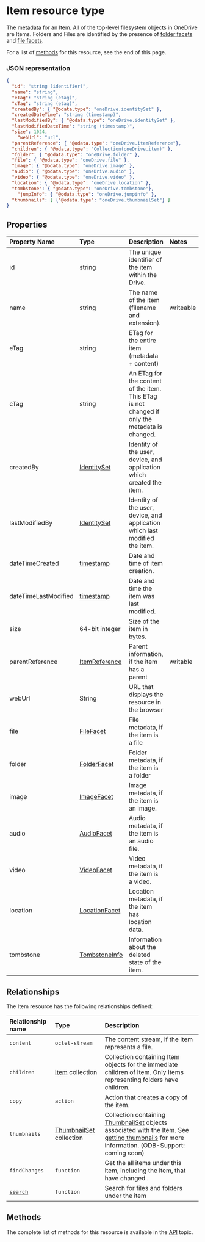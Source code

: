 ﻿# Item resource type
The metadata for an Item.
All of the top-level filesystem objects in OneDrive are Items.
Folders and Files are identified by the presence of
[folder facets](../facets/folder_facet.md) and
[file facets](../facets/file_facet.md).

For a list of [methods](#methods) for this resource, see the end of this page.

### JSON representation

<!-- { "blockType": "resource", "@odata.type": "oneDrive.item",
       "optionalProperties": ["children", "folder", "file", "image", "audio",
       "video", "location", "tombstone", "jumpInfo", "thumbnails"] } -->
```json
{
  "id": "string (identifier)",
  "name": "string",
  "eTag": "string (etag)",
  "cTag": "string (etag)",
  "createdBy": { "@odata.type": "oneDrive.identitySet" },
  "createdDateTime": "string (timestamp)",
  "lastModifiedBy": { "@odata.type": "oneDrive.identitySet" },
  "lastModifiedDateTime": "string (timestamp)",
  "size": 1024,
	"webUrl": "url",
  "parentReference": { "@odata.type": "oneDrive.itemReference"},
  "children": { "@odata.type": "Collection(oneDrive.item)" },
  "folder": { "@odata.type": "oneDrive.folder" },
  "file": { "@odata.type": "oneDrive.file" },
  "image": { "@odata.type": "oneDrive.image" },
  "audio": { "@odata.type": "oneDrive.audio" },
  "video": { "@odata.type": "oneDrive.video" },
  "location": { "@odata.type": "oneDrive.location" },
  "tombstone": { "@odata.type": "oneDrive.tombstone"},
	"jumpInfo": { "@odata.type": "oneDrive.jumpinfo" },
  "thumbnails": [ {"@odata.type": "oneDrive.thumbnailSet"} ]
}
```
## Properties
| Property Name        | Type                               | Description                                                                                    | Notes                          |
|:---------------------|:-----------------------------------|:-----------------------------------------------------------------------------------------------|:-------------------------------|
| id                   | string                             | The unique identifier of the item within the Drive.                                            |                                |
| name                 | string                             | The name of the item (filename and extension).                                                 | writeable                      |
| eTag                 | string                             | ETag for the entire item (metadata + content)                                                  |                                |
| cTag                 | string                             | An ETag for the content of the item. This ETag is not changed if only the metadata is changed. |                                |
| createdBy            | [IdentitySet](identitySet.md)      | Identity of the user, device, and application which created the item.                          |                                |
| lastModifiedBy       | [IdentitySet](identitySet.md)      | Identity of the user, device, and application which last modified the item.                    |                                |
| dateTimeCreated      | [timestamp](../facets/timestamp.md)          | Date and time of item creation.                                                                |                                |
| dateTimeLastModified | [timestamp](../facets/timestamp.md)          | Date and time the item was last modified.                                                      |                                |
| size                 | 64-bit integer                     | Size of the item in bytes.                                                                     |                                |
| parentReference      | [ItemReference](iteminfo.md)       | Parent information, if the item has a parent                                                   | writable                       |
| webUrl               | String                             | URL that displays the resource in the browser                                                  |                                |
| file                 | [FileFacet](../facets/file_facet.md)         | File metadata, if the item is a file                                                           |                                |
| folder               | [FolderFacet](../facets/folder_facet.md)     | Folder metadata, if the item is a folder                                                       |                                |
| image                | [ImageFacet](../facets/photo_facet.md)       | Image metadata, if the item is an image.                                                       |                                |
| audio                | [AudioFacet](../facets/audio_facet.md)       | Audio metadata, if the item is an audio file.                                                  |                                |
| video                | [VideoFacet](../facets/video_facet.md)       | Video metadata, if the item is a video.                                                        |                                |
| location             | [LocationFacet](../facets/location_facet.md) | Location metadata, if the item has location data.                                              |                                |
| tombstone            | [TombstoneInfo](../facets/tombstone_facet.md) | Information about the deleted state of the item.                                               |                                |

## Relationships

The Item resource has the following relationships defined:

| Relationship name              | Type                                        | Description                                                                                                                                                                                          |
|:-------------------------------|:--------------------------------------------|:-----------------------------------------------------------------------------------------------------------------------------------------------------------------------------------------------------|
| `content`                      | `octet-stream`                              | The content stream, if the Item represents a file.                                                                                                                                                   |
| `children`                     | [Item](item.md) collection                  | Collection containing Item objects for the immediate children of Item. Only Items representing folders have children.                                                                                |
| `copy`                         | `action`                                    | Action that creates a copy of the item.                                                                                                                                                              |
| `thumbnails`                   | [ThumbnailSet](thumbnailSet.md) collection | Collection containing [ThumbnailSet](thumbnailSet.md) objects associated with the Item. See [getting thumbnails](../items/get_thumbnails.md) for more information. (ODB-Support: coming soon)       |
| `findChanges`                  | `function`                                  | Get the all items under this item, including the item, that have changed .                                                                                                                           |
| [`search`](../items/search.md) | `function`                                  | Search for files and folders under the item                                                                                                                                                          |

## Methods

The complete list of methods for this resource is available in
the [API](../README.md) topic.

